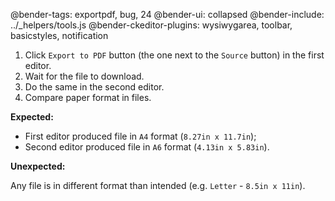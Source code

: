 @bender-tags: exportpdf, bug, 24 @bender-ui: collapsed @bender-include: ../_helpers/tools.js @bender-ckeditor-plugins:
wysiwygarea, toolbar, basicstyles, notification

1. Click `Export to PDF` button (the one next to the `Source` button) in the first editor.
1. Wait for the file to download.
1. Do the same in the second editor.
1. Compare paper format in files.

**Expected:**

* First editor produced file in `A4` format (`8.27in x 11.7in`);
* Second editor produced file in `A6` format (`4.13in x 5.83in`).

**Unexpected:**

Any file is in different format than intended (e.g. `Letter` - `8.5in x 11in`).
